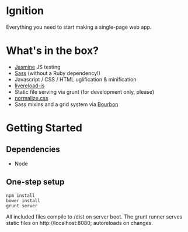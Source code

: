 Ignition
========
Everything you need to start making a single-page web app.

# What's in the box?
- [Jasmine](http://jasmine.github.io) JS testing
- [Sass](http://sass-lang.com) (without a Ruby dependency!)
- Javascript / CSS / HTML uglification & minification
- [livereload-js](https://github.com/livereload/livereload-js)
- Static file serving via grunt (for development only, please)
- [normalize.css](http://necolas.github.io/normalize.css/)
- Sass mixins and a grid system via [Bourbon](http://bourbon.io)

# Getting Started

## Dependencies
- Node

## One-step setup

```
npm install
bower install
grunt server
```
All included files compile to /dist on server boot.  The grunt runner serves static files on http://localhost:8080; autoreloads on changes.
